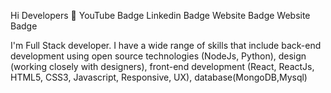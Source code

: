 Hi Developers 👋
YouTube Badge Linkedin Badge Website Badge Website Badge

I'm Full Stack developer. I have a wide range of skills that include back-end development using open source technologies (NodeJs, Python), design (working closely with designers), front-end development (React, ReactJs, HTML5, CSS3, Javascript, Responsive, UX), database(MongoDB,Mysql)
